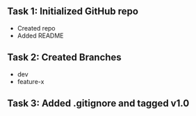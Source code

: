 ## Task 1: Initialized GitHub repo
- Created repo
- Added README

## Task 2: Created Branches
- dev
- feature-x

## Task 3: Added .gitignore and tagged v1.0

